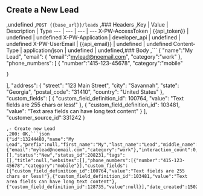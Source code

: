 ## Create a New Lead
,undefined
,```POST {{base_url}}/leads```
,### Headers
,Key | Value | Description | Type
--- | --- | --- | ---
X-PW-AccessToken | {{api_token}} | undefined | undefined
X-PW-Application | developer_api | undefined | undefined
X-PW-UserEmail | {{api_email}} | undefined | undefined
Content-Type | application/json | undefined | undefined,### Body
,```
{
  "name":"My Lead",
  "email": {
    "email":"mylead@noemail.com",
    "category":"work"
  },
  "phone_numbers": [
    {
      "number":"415-123-45678",
      "category":"mobile"
      
    }
  ],
  "address": {
   	"street": "123 Main Street",
    "city": "Savannah",
    "state": "Georgia",
    "postal_code": "31410", 
    "country": "United States"
  },
  "custom_fields": [
    {
      "custom_field_definition_id": 100764,
      "value": "Text fields are 255 chars or less!"
    },
    {
      "custom_field_definition_id": 103481,
      "value": "Text area fields can have long text content"
    }
  ],
  "customer_source_id":331242
}
```,### Example Responses
,- Create new Lead
,200: OK,```json
{"id":13244480,"name":"My Lead","prefix":null,"first_name":"My","last_name":"Lead","middle_name":null,"suffix":null,"address":null,"assignee_id":null,"company_name":null,"customer_source_id":331242,"details":null,"email":{"email":"mylead@noemail.com","category":"work"},"interaction_count":0,"monetary_value":null,"socials":[],"status":"New","status_id":208231,"tags":[],"title":null,"websites":[],"phone_numbers":[{"number":"415-123-45678","category":"mobile"}],"custom_fields":[{"custom_field_definition_id":100764,"value":"Text fields are 255 chars or less!"},{"custom_field_definition_id":103481,"value":"Text area fields can have long text content"},{"custom_field_definition_id":128735,"value":null}],"date_created":1502158444,"date_modified":1502158444,"date_last_contacted":null}
```